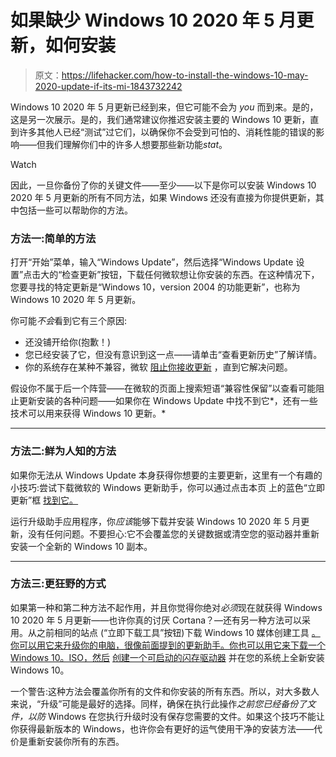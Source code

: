 # 如果缺少 Windows 10 2020 年 5 月更新，如何安装

> 原文：<https://lifehacker.com/how-to-install-the-windows-10-may-2020-update-if-its-mi-1843732242>

Windows 10 2020 年 5 月更新已经到来，但它可能不会为 *you* 而到来。是的，这是另一次展示。是的，我们通常建议你推迟安装主要的 Windows 10 更新，直到许多其他人已经“测试”过它们，以确保你不会受到可怕的、消耗性能的错误的影响——但我们理解你们中的许多人想要那些新功能*stat*。

Watch

因此，一旦你备份了你的关键文件——至少——以下是你可以安装 Windows 10 2020 年 5 月更新的所有不同方法，如果 Windows 还没有直接为你提供更新，其中包括一些可以帮助你的方法。

### 方法一:简单的方法

打开“开始”菜单，输入“Windows Update”，然后选择“Windows Update 设置”点击大的“检查更新”按钮，下载任何微软想让你安装的东西。在这种情况下，您要寻找的特定更新是“Windows 10，version 2004 的功能更新”，也称为 Windows 10 2020 年 5 月更新。

你可能*不会*看到它有三个原因:

*   还没铺开给你(抱歉！)
*   您已经安装了它，但没有意识到这一点——请单击“查看更新历史”了解详情。
*   你的系统存在某种不兼容，微软 [阻止你接收更新](https://docs.microsoft.com/en-us/windows/release-information/status-windows-10-2004) ，直到它解决问题。

假设你不属于后一个阵营——在微软的页面上搜索短语“兼容性保留”以查看可能阻止更新安装的各种问题——如果你在 Windows Update 中找不到它*，还有一些技术可以用来获得 Windows 10 更新。*

* * *

### 方法二:鲜为人知的方法

如果你无法从 Windows Update 本身获得你想要的主要更新，这里有一个有趣的小技巧:尝试下载微软的 Windows 更新助手，你可以通过点击本页 上的蓝色“立即更新”框 [找到它。](https://www.microsoft.com/en-us/software-download/windows10)

运行升级助手应用程序，你*应该*能够下载并安装 Windows 10 2020 年 5 月更新，没有任何问题。不要担心:它不会覆盖您的关键数据或清空您的驱动器并重新安装一个全新的 Windows 10 副本。

* * *

### **方法三:更狂野的方式**

如果第一种和第二种方法不起作用，并且你觉得你绝对*必须*现在就获得 Windows 10 2020 年 5 月更新——也许你真的讨厌 Cortana？—还有另一种方法可以采用。从之前相同的站点 (“立即下载工具”按钮)下载 Windows 10 媒体创建工具 [。你可以用它来升级你的电脑，很像前面提到的更新助手。你也可以用它来下载一个 Windows 10。ISO，然后](https://support.microsoft.com/en-us/help/3159635/windows-10-update-assistant) [创建一个可启动的闪存驱动器](https://lifehacker.com/the-ultimate-guide-to-reinstalling-windows-from-scratch-1832897572) 并在您的系统上全新安装 Windows 10。

一个警告:这种方法会覆盖你所有的文件和你安装的所有东西。所以，对大多数人来说，“升级”可能是最好的选择。同样，确保在执行此操作*之前您已经备份了文件，以防* Windows 在您执行升级时没有保存您需要的文件。如果这个技巧不能让你获得最新版本的 Windows，也许你会有更好的运气使用干净的安装方法——代价是重新安装你所有的东西。